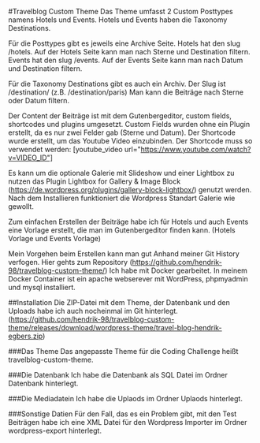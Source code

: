 #Travelblog Custom Theme
Das Theme umfasst 2 Custom Posttypes namens Hotels und Events.
Hotels und Events haben die Taxonomy Destinations. 

Für die Posttypes gibt es jeweils eine Archive Seite.
Hotels hat den slug /hotels. Auf der Hotels Seite kann man nach Sterne und Destination filtern.
Events hat den slug /events. Auf der Events Seite kann man nach Datum und Destination filtern.

Für die Taxonomy Destinations gibt es auch ein Archiv. Der Slug ist /destination/<term>  (z.B. /destination/paris)
Man kann die Beiträge nach Sterne oder Datum filtern.

Der Content der Beiträge ist mit dem Gutenbergeditor, custom fields, shortcodes und plugins umgesetzt.
Custom Fields wurden ohne ein Plugin erstellt, da es nur zwei Felder gab (Sterne und Datum).
Der Shortcode wurde erstellt, um das Youtube Video einzubinden. Der Shortcode muss so verwendet werden:
[youtube_video url="https://www.youtube.com/watch?v=VIDEO_ID"]

Es kann um die optionale Galerie mit Slideshow und einer Lightbox zu nutzen das Plugin Lightbox for Gallery & Image Block (https://de.wordpress.org/plugins/gallery-block-lightbox/) genutzt werden. Nach dem Installieren funktioniert die Wordpress Standart Galerie wie gewollt.

Zum einfachen Erstellen der Beiträge habe ich für Hotels und auch Events eine Vorlage erstellt, die man im Gutenbergeditor finden kann. (Hotels Vorlage und Events Vorlage)

Mein Vorgehen beim Erstellen kann man gut Anhand meiner Git History verfogen. Hier gehts zum Repository (https://github.com/hendrik-98/travelblog-custom-theme/)
Ich habe mit Docker gearbeitet. In meinem Docker Container ist ein apache webserever mit WordPress, phpmyadmin und mysql installiert.

##Installation
Die ZIP-Datei mit dem Theme, der Datenbank und den Uploads habe ich auch nocheinmal im Git hinterlegt.(https://github.com/hendrik-98/travelblog-custom-theme/releases/download/wordpress-theme/travel-blog-hendrik-egbers.zip)

###Das Theme
Das angepasste Theme für die Coding Challenge heißt travelblog-custom-theme.

###Die Datenbank
Ich habe die Datenbank als SQL Datei im Ordner Datenbank hinterlegt.

###Die Mediadatein
Ich habe die Uplaods im Ordner Uplaods hinterlegt.

###Sonstige Datien
Für den Fall, das es ein Problem gibt, mit den Test Beiträgen habe ich eine XML Datei für den Wordpress Importer im Ordner wordpress-export hinterlegt.

